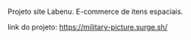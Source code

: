 Projeto site Labenu. E-commerce de itens espaciais.


link do projeto: https://military-picture.surge.sh/